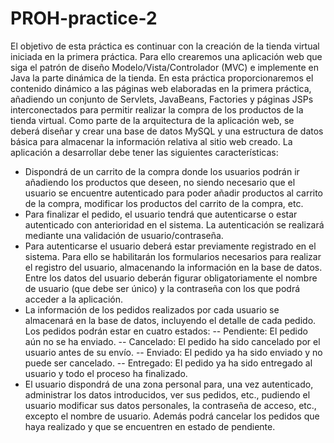 # PROH-practice-2
El objetivo de esta práctica es continuar con la creación de la tienda virtual iniciada en la primera práctica. Para ello crearemos una aplicación web que siga el patrón de diseño Modelo/Vista/Controlador (MVC) e implemente en Java la parte dinámica de la tienda. En esta práctica proporcionaremos el contenido dinámico a las páginas web elaboradas en la
primera práctica, añadiendo un conjunto de Servlets, JavaBeans, Factories y páginas JSPs interconectados para permitir realizar la compra de los productos de la tienda virtual. Como parte de la arquitectura de la aplicación web, se deberá diseñar y crear una base de datos MySQL y una estructura de datos básica para almacenar la información relativa al sitio web creado.
La aplicación a desarrollar debe tener las siguientes características:
  - Dispondrá de un carrito de la compra donde los usuarios podrán ir añadiendo los productos que deseen, no siendo necesario que el usuario se encuentre autenticado para poder añadir productos al carrito de la compra, modificar los productos del carrito de la compra, etc.
  - Para finalizar el pedido, el usuario tendrá que autenticarse o estar autenticado con anterioridad en el sistema. La autenticación se realizará mediante una validación de usuario/contraseña.
  - Para autenticarse el usuario deberá estar previamente registrado en el sistema. Para ello se habilitarán los formularios necesarios para realizar el registro del usuario, almacenando la información en la base de datos. Entre los datos del usuario deberán figurar obligatoriamente el nombre de usuario (que debe ser único) y la contraseña con los que podrá acceder a la aplicación.
 - La información de los pedidos realizados por cada usuario se almacenará en la base de datos, incluyendo el detalle de cada pedido. Los pedidos podrán estar en cuatro estados:
    -- Pendiente: El pedido aún no se ha enviado.
    -- Cancelado: El pedido ha sido cancelado por el usuario antes de su envío.
    -- Enviado: El pedido ya ha sido enviado y no puede ser cancelado.
    -- Entregado: El pedido ya ha sido entregado al usuario y todo el proceso ha finalizado.
  - El usuario dispondrá de una zona personal para, una vez autenticado, administrar los datos introducidos, ver sus pedidos, etc., pudiendo el usuario modificar sus datos personales, la contraseña de acceso, etc., excepto el nombre de usuario. Además podrá cancelar los pedidos que haya realizado y que se encuentren en estado de pendiente.
